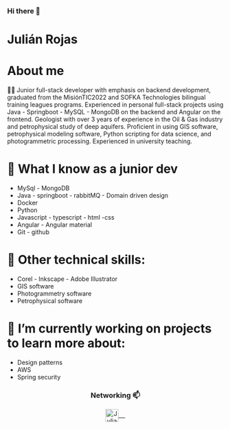 ### Hi there 👋

<!--
**JulianGeo/JulianGeo** is a ✨ _special_ ✨ repository because its `README.md` (this file) appears on your GitHub profile.

Here are some ideas to get you started:

- 🔭 I’m currently working on ...
- 🌱 I’m currently learning ...
- 👯 I’m looking to collaborate on ...
- 🤔 I’m looking for help with ...
- 💬 Ask me about ...
- 📫 How to reach me: ...
- 😄 Pronouns: ...
- ⚡ Fun fact: ...
-->


# Julián Rojas

# About me
:man_technologist: Junior full-stack developer with emphasis on backend development, graduated from the MisiónTIC2022 and SOFKA Technologies bilingual training leagues programs. Experienced in personal full-stack projects using Java - Springboot - MySQL - MongoDB on the backend and Angular on the frontend. Geologist with over 3 years of experience in the Oil & Gas industry and petrophysical study of deep aquifers. Proficient in using GIS software, petrophysical modeling software, Python scripting for data science, and photogrammetric processing. Experienced in university teaching.


# 🤔 What I know as a junior dev
  - MySql - MongoDB
  - Java - springboot - rabbitMQ - Domain driven design
  - Docker
  - Python
  - Javascript - typescript - html -css
  - Angular - Angular material
  - Git - github

# 🔭 Other technical skills:
  - Corel - Inkscape - Adobe Illustrator
  - GIS software
  - Photogrammetry software 
  - Petrophysical software

# 🌱 I’m currently working on projects to learn more about:
  - Design patterns
  - AWS
  - Spring security


<!--
**danielsanchez93** is a ✨ _special_ ✨ guy.
- ⚡ Fun fact: ...
-->


<div align="center">
  <h3 align="center">Networking 📫</h3> 
</div>
<p align="center">
 <a href="https://www.linkedin.com/in/julian-rojas-geologist-developer/" target="blank">
  <img align="center" alt="Julian's LinkedIn" width="30px" src="https://www.vectorlogo.zone/logos/linkedin/linkedin-icon.svg" /> &nbsp; &nbsp;
 </a>
</p>
<br/>
<p>
